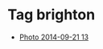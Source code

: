 <!--
title: Tag brighton
date: 2020-06-28T14:49:39.768Z
tags:
-->
# Tag brighton

 * [Photo 2014-09-21 13](98051040887.md)